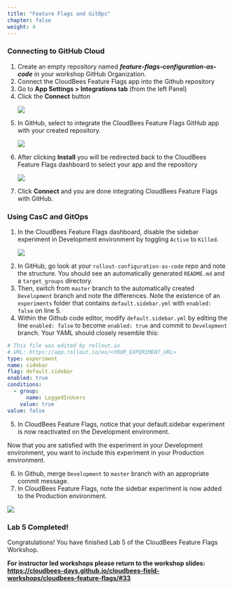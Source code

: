 ```yaml
---
title: "Feature Flags and GitOps"
chapter: false
weight: 4
--- 
```


### Connecting to GitHub Cloud
1. Create an empty repository named ***feature-flags-configuration-as-code*** in your workshop GitHub Organization. 
2. Connect the CloudBees Feature Flags app into the Github repository
  1. Go to **App Settings > Integrations tab** (from the left Panel)
  2. Click the **Connect** button <p><img src="images/app-integrations.png" />
3. In GitHub, select to integrate the CloudBees Feature Flags GitHub app with your created repository. <p><img src="images/github-app.png" />
4. After clicking **Install** you will be redirected back to the CloudBees Feature Flags dashboard to select your app and the repository <p><img src="images/github-rollout-confirmation.png" />
5. Click **Connect** and you are done integrating CloudBees Feature Flags with GitHub.

### Using CasC and GitOps
1. In the CloudBees Feature Flags dashboard, disable the sidebar experiment in Development environment by toggling `Active` to `Killed`. <p><img src="images/sidebar_killed.png" />
2. In GitHub, go look at your `rollout-configuration-as-code` repo and note the structure. You should see an automatically generated `README.md` and a `target_groups` directory.
3. Then, switch from `master` branch to the automatically created `Development` branch and note the differences. Note the existence of an `experiments` folder that contains `default.sidebar.yml` with `enabled: false` on line 5.
4. Within the Github code editor, modify `default.sidebar.yml` by editing the line `enabled: false` to become `enabled: true` and commit to `Development` branch. Your YAML should closely resemble this:

```YAML
# This file was edited by rollout.io
# URL: https://app.rollout.io/ex/<YOUR_EXPERIMENT_URL>
type: experiment
name: sidebar
flag: default.sidebar
enabled: true
conditions:
  - group:
      name: LoggedInUsers
    value: true
value: false
```

5. In CloudBees Feature Flags, notice that your default.sidebar experiment is now reactivated on the Development environment.

Now that you are satisfied with the experiment in your Development environment, you want to include this experiment in your Production environment.

6. In Github, merge `Development` to `master` branch with an appropriate commit message.
7. In CloudBees Feature Flags, note the sidebar experiment is now added to the Production environment.

<p><img src="images/production_sidebar.png" />

### Lab 5 Completed!
Congratulations! You have finished Lab 5 of the CloudBees Feature Flags Workshop.

**For instructor led workshops please return to the workshop slides: https://cloudbees-days.github.io/cloudbees-field-workshops/cloudbees-feature-flags/#33**
